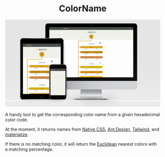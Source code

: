<h1 align='center'>ColorName</h1>

[![ColorName](./images/color-name-preview.jpg "ColorName")](https://color-name.netlify.app/)

A handy tool to get the corresponding color name from a given hexadecimal color code.

At the moment, it returns names from [Native CSS](https://developer.mozilla.org/en-US/docs/Web/CSS/color_value#Color_keywords), [Ant Design](https://ant.design/docs/spec/colors), [Tailwind](https://tailwindcss.com/docs/customizing-colors/#default-color-palette), and [materialize](https://materializecss.com/color.html#palette).

If there is no matching color, it will return the [Euclidean](https://en.wikipedia.org/wiki/Color_difference) nearest colors with a matching percentage.
